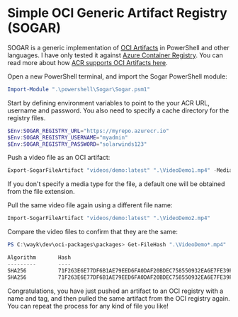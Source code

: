 # Simple OCI Generic Artifact Registry (SOGAR)

SOGAR is a generic implementation of [OCI Artifacts](https://github.com/opencontainers/artifacts) in PowerShell and other languages. I have only tested it against [Azure Container Registry](https://azure.microsoft.com/en-us/services/container-registry/). You can read more about how [ACR supports OCI Artifacts here](https://docs.microsoft.com/en-us/azure/container-registry/container-registry-oci-artifacts).

Open a new PowerShell terminal, and import the Sogar PowerShell module:

```powershell
Import-Module ".\powershell\Sogar\Sogar.psm1"
```

Start by defining environment variables to point to the your ACR URL, username and password. You also need to specify a cache directory for the registry files.

```powershell
$Env:SOGAR_REGISTRY_URL="https://myrepo.azurecr.io"
$Env:SOGAR_REGISTRY_USERNAME="myadmin"
$Env:SOGAR_REGISTRY_PASSWORD="solarwinds123"
```

Push a video file as an OCI artifact:

```powershell
Export-SogarFileArtifact "videos/demo:latest" ".\VideoDemo1.mp4" -MediaType "video/mp4"
```

If you don't specify a media type for the file, a default one will be obtained from the file extension.

Pull the same video file again using a different file name:

```powershell
Import-SogarFileArtifact "videos/demo:latest" ".\VideoDemo2.mp4"
```

Compare the video files to confirm that they are the same:

```powershell
PS C:\wayk\dev\oci-packages\packages> Get-FileHash ".\VideoDemo*.mp4"

Algorithm       Hash                                                                   Path
---------       ----                                                                   ----
SHA256          71F263E6E77DF6B1AE79EED6FA0DAF20BDEC758550932EA6E7FE39F938F47CE2       VideoDemo1.mp4
SHA256          71F263E6E77DF6B1AE79EED6FA0DAF20BDEC758550932EA6E7FE39F938F47CE2       VideoDemo2.mp4
```

Congratulations, you have just pushed an artifact to an OCI registry with a name and tag, and then pulled the same artifact from the OCI registry again. You can repeat the process for any kind of file you like!
